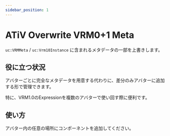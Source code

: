```yaml
---
sidebar_position: 1
---
```


# ATiV Overwrite VRM0+1 Meta

`uc:VRMMeta` / `uc:Vrm10Instance` に含まれるメタデータの一部を上書きします。

## 役に立つ状況

アバターごとに完全なメタデータを用意する代わりに、差分のみアバターに追加する形で管理できます。

特に、VRM1.0のExpressionを複数のアバターで使い回す際に便利です。

## 使い方

アバター内の任意の場所にコンポーネントを追加してください。
